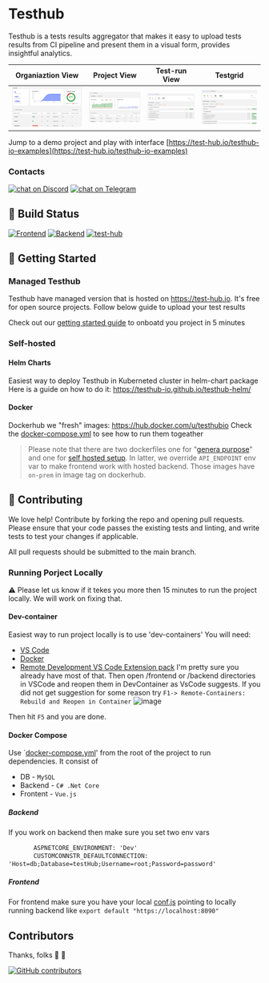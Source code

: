 # Testhub

Testhub is a tests results aggregator that makes it easy to upload tests results from CI pipeline and present them in a visual form, provides insightful analytics.

|Organiaztion View | Project View | Test-run View | Testgrid |
|-|-|-|-|
|![Organiaztion](docs/images/screenshot1.png) | ![Project](docs/images/screenshot2.png) |![Test-run](docs/images/screenshot3.png)| ![Testgrid](docs/images/screenshot4.png)

Jump to a demo project and play with interface [https://test-hub.io/testhub-io-examples](https://test-hub.io/testhub-io-examples) 

### Contacts

<p align="left">
    <a href="https://discord.gg/2CJckrsk">
        <img src="https://img.shields.io/discord/827273609445507072?logo=discord"
            alt="chat on Discord"></a>              
    <a href="https://t.me/teshub_io">
        <img src="https://img.shields.io/badge/telegram-join-green"
            alt="chat on Telegram"></a>
</p>

## 👷 Build Status

[![Frontend](https://github.com/testhub-io/testhub/actions/workflows/frontend.yml/badge.svg)](https://github.com/testhub-io/testhub/actions/workflows/frontend.yml)
[![Backend](https://github.com/testhub-io/testhub/actions/workflows/backend.yml/badge.svg)](https://github.com/testhub-io/testhub/actions/workflows/backend.yml)
[![test-hub](https://api.test-hub.io/api/test-hub/projects/testhub-api/badge.svg?branch=master)](https://test-hub.io/test-hub/projects/testhub-api/runs)&nbsp;


## 🚀 Getting Started

### Managed Testhub 
Testhub have managed version that is hosted on https://test-hub.io. It's free for open source projects. Follow below guide to upload your test results

Check out our [getting started guide](https://testhub-io.github.io/testhub/docs/) to onboatd you project in 5 minutes 

### Self-hosted

#### Helm Charts 
Easiest way to deploy Testhub in Kuberneted cluster in helm-chart package
Here is a guide on how to do it: https://testhub-io.github.io/testhub-helm/

#### Docker 
Dockerhub we "fresh" images: https://hub.docker.com/u/testhubio
Check the [docker-compose.yml](/docker-compose.yaml) to see how to run them togeather 
> Please note that there are two dockerfiles one for "[genera purpose](/frontend/Dockerfile)" and one for [self hosted setup](/frontend/Dockerfile-on-prem.dockerfile). In latter, we override `API_ENDPOINT` env var to make frontend work with hosted backend. Those images have `on-prem` in image tag on dockerhub.

## 👏 Contributing
We love help! Contribute by forking the repo and opening pull requests. Please ensure that your code passes the existing tests and linting, and write tests to test your changes if applicable.

All pull requests should be submitted to the main branch.

### Running Porject Locally
:warning: Please let us know if it tekes you more then 15 minutes to run the project locally. We will work on fixing that. 

#### Dev-container 
Easiest way to run project locally is to use 'dev-containers'
You will need:
-  [VS Code](https://code.visualstudio.com/)
-  [Docker](https://www.docker.com/products/docker-desktop)
-  [Remote Development VS Code Extension pack](https://marketplace.visualstudio.com/items?itemName=ms-vscode-remote.vscode-remote-extensionpack)
I'm pretty sure you already have most of that. 
Then open /frontend or /backend directories in VSCode and reopen them in DevContainer as VsCode suggests. If you did not get suggestion for some reason try `F1-> Remote-Containers: Rebuild and Reopen in Container`
![image](https://user-images.githubusercontent.com/154290/149673225-dbae4680-06b7-4219-ae9e-5f2e6b4ae342.png)

Then hit `F5` and you are done.

#### Docker Compose 

Use `[docker-compose.yml](/docker-compose.yml)' from the root of the project to run dependencies. It consist of 
- DB - `MySQL`
- Backend - `C# .Net Core`
- Frontent - `Vue.js` 

##### Backend
If you work on backend then make sure you set two env vars
```
       ASPNETCORE_ENVIRONMENT: 'Dev'
       CUSTOMCONNSTR_DEFAULTCONNECTION: 'Host=db;Database=testHub;Username=root;Password=password'
```

##### Frontend
For frontend make sure you have your local [conf.js](/frontend/conf.js) pointing to locally running backend like `export default "https://localhost:8090"`

## Contributors 
Thanks, folks 🥇 👏

[![GitHub contributors](https://contrib.rocks/image?repo=testhub-io/testhub)](https://github.com/testhub-io/testhub/graphs/contributors)
